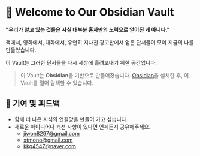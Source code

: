 # 📂 Welcome to Our Obsidian Vault

**"우리가 알고 있는 것들은 사실 대부분 혼자만의 노력으로 얻어진 게 아니다."** 

책에서, 영화에서, 대화에서, 우연히 지나친 광고판에서 얻은 단서들이 모여 지금의 나를 만들었습니다. 

이 Vault는 그러한 단서들을 다시 세상에 흘려보내기 위한 공간입니다.


> 이 Vault는 **Obsidian**을 기반으로 만들어졌습니다. [Obsidian](https://obsidian.md/)을 설치한 후, 이 Vault를 열어 탐색할 수 있습니다.


## 🤝 기여 및 피드백

- 함께 더 나은 지식의 연결망을 만들어 가고 싶습니다.
- 새로운 아이디어나 개선 사항이 있다면 언제든지 공유해주세요.
	- [jiwon8297@gmail.com](mailto:jiwon8297@gmail.com "mailto:jiwon8297@gmail.com")
	- [xtmono@gmail.com](mailto:xtmono@gmail.com "mailto:xtmono@gmail.com")
	- [kkg4547@naver.com](mailto:kkg4547@naver.com "mailto:kkg4547@naver.com")


